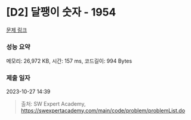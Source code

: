 # [D2] 달팽이 숫자 - 1954 

[문제 링크](https://swexpertacademy.com/main/code/problem/problemDetail.do?contestProbId=AV5PobmqAPoDFAUq) 

### 성능 요약

메모리: 26,972 KB, 시간: 157 ms, 코드길이: 994 Bytes

### 제출 일자

2023-10-27 14:39



> 출처: SW Expert Academy, https://swexpertacademy.com/main/code/problem/problemList.do